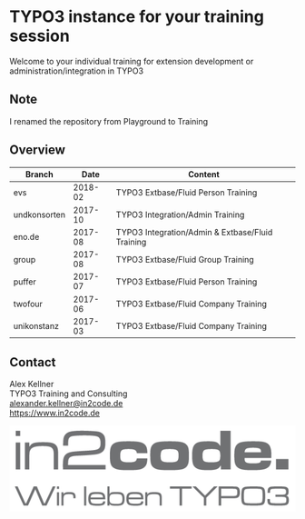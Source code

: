 # TYPO3 instance for your training session

Welcome to your individual training for extension development or administration/integration in TYPO3  

## Note

I renamed the repository from Playground to Training

## Overview

| Branch      | Date        | Content                                           | 
| ----------- | ----------- | ------------------------------------------------- |
| evs         | 2018-02     | TYPO3 Extbase/Fluid Person Training               |
| undkonsorten| 2017-10     | TYPO3 Integration/Admin Training                  |
| eno.de      | 2017-08     | TYPO3 Integration/Admin & Extbase/Fluid Training  |
| group       | 2017-08     | TYPO3 Extbase/Fluid Group Training                |
| puffer      | 2017-07     | TYPO3 Extbase/Fluid Person Training               |
| twofour     | 2017-06     | TYPO3 Extbase/Fluid Company Training              |
| unikonstanz | 2017-03     | TYPO3 Extbase/Fluid Company Training              |

## Contact

Alex Kellner  
TYPO3 Training and Consulting  
alexander.kellner@in2code.de  
https://www.in2code.de

![in2code - Wir leben TYPO3](https://raw.githubusercontent.com/einpraegsam/playground/master/typo3conf/ext/template/Resources/Public/Images/in2code.png)
